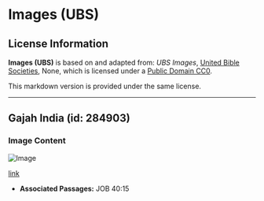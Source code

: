 # Images (UBS)

## License Information

**Images (UBS)** is based on and adapted from: _UBS Images_, [United Bible Societies](https://unitedbiblesocieties.org/), None, which is licensed under a [Public Domain CC0](https://creativecommons.org/public-domain/cc0/).

This markdown version is provided under the same license.



--------------------------------

## Gajah India (id: 284903)

### Image Content

![Image](https://cdn.aquifer.bible/aquifer-content/resources/Media/WEB-0536_indian_elephant.jpg)

[link](https://cdn.aquifer.bible/aquifer-content/resources/Media/WEB-0536_indian_elephant.jpg)

* **Associated Passages:** JOB 40:15

